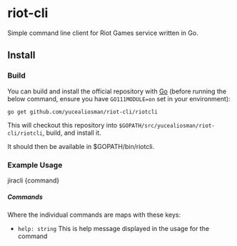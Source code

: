 
# riot-cli

Simple command line client for Riot Games service written in Go.

## Install



### Build

You can build and install the official repository with [Go](https://golang.org/dl/) (before running the below command, ensure you have `GO111MODULE=on` set in your environment):

	go get github.com/yucealiosman/riot-cli/riotcli

This will checkout this repository into `$GOPATH/src/yucealiosman/riot-cli/riotcli`, build, and install it.

It should then be available in $GOPATH/bin/riotcli.


### Example Usage

jiracli {command}


##### Commands
Where the individual commands are maps with these keys:
* `help: string` This is help message displayed in the usage for the command